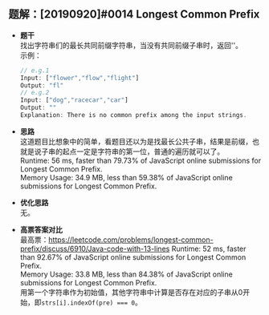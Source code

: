 ## 题解：[20190920]#0014 Longest Common Prefix
- **题干**   
找出字符串们的最长共同前缀字符串，当没有共同前缀子串时，返回''。   
    示例：   
    ```javascript
    // e.g.1
    Input: ["flower","flow","flight"]
    Output: "fl"
    // e.g.2
    Input: ["dog","racecar","car"]
    Output: ""
    Explanation: There is no common prefix among the input strings.
    ```
- **思路**   
这道题目比想象中的简单，看题目还以为是找最长公共子串，结果是前缀，也就是说子串的起点一定是字符串的第一位，普通的遍历就可以了。          
Runtime: 56 ms, faster than 79.73% of JavaScript online submissions for Longest Common Prefix.   
Memory Usage: 34.9 MB, less than 59.38% of JavaScript online submissions for Longest Common Prefix.   
- **优化思路**   
无。   

- **高票答案对比**   
最高票：https://leetcode.com/problems/longest-common-prefix/discuss/6910/Java-code-with-13-lines
Runtime: 52 ms, faster than 92.67% of JavaScript online submissions for Longest Common Prefix.   
Memory Usage: 33.8 MB, less than 84.38% of JavaScript online submissions for Longest Common Prefix.   
用第一个字符串作为初始值，其他字符串中计算是否存在对应的子串从0开始，即`strs[i].indexOf(pre) === 0`。   
